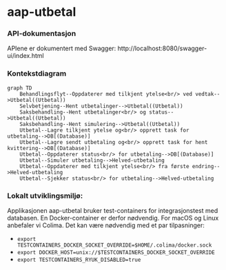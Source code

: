 # aap-utbetal


### API-dokumentasjon

APIene er dokumentert med Swagger: http://localhost:8080/swagger-ui/index.html


### Kontekstdiagram
```mermaid
graph TD
    Behandlingsflyt--Oppdaterer med tilkjent ytelse<br/> ved vedtak-->Utbetal((Utbetal))
    Selvbetjening--Hent utbetalinger-->Utbetal((Utbetal))
    Saksbehandling--Hent utbetalinger<br/> og status-->Utbetal((Utbetal))
    Saksbehandling--Hent simulering-->Utbetal((Utbetal))
    Utbetal--Lagre tilkjent ytelse og<br/> opprett task for utbetaling-->DB[(Database)]
    Utbetal--Lagre sendt utbetaling og<br/> opprett task for hent kvittering-->DB[(Database)]
    Utbetal--Oppdaterer status<br/> for utbetaling-->DB[(Database)]
    Utbetal--Simuler utbetaling-->Helved-utbetaling
    Utbetal--Oppdaterer med tilkjent ytelse<br/> fra første endring-->Helved-utbetaling
    Utbetal--Sjekker status<br/> for utbetaling-->Helved-utbetaling
```

### Lokalt utviklingsmiljø:

Applikasjonen aap-utbetal bruker test-containers for integrasjonstest med databasen.
En Docker-container er derfor nødvendig.
For macOS og Linux anbefaler vi Colima. Det kan være nødvendig med et par tilpasninger:

* `export TESTCONTAINERS_DOCKER_SOCKET_OVERRIDE=$HOME/.colima/docker.sock`
* `export DOCKER_HOST=unix://$TESTCONTAINERS_DOCKER_SOCKET_OVERRIDE`
* `export TESTCONTAINERS_RYUK_DISABLED=true`
